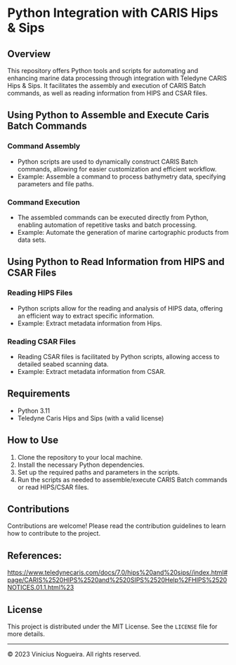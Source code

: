# Python Integration with CARIS Hips & Sips

## Overview
This repository offers Python tools and scripts for automating and enhancing marine data processing through integration with Teledyne CARIS Hips & Sips. It facilitates the assembly and execution of CARIS Batch commands, as well as reading information from HIPS and CSAR files.

## Using Python to Assemble and Execute Caris Batch Commands

### Command Assembly
- Python scripts are used to dynamically construct CARIS Batch commands, allowing for easier customization and efficient workflow.
- Example: Assemble a command to process bathymetry data, specifying parameters and file paths.

### Command Execution
- The assembled commands can be executed directly from Python, enabling automation of repetitive tasks and batch processing.
- Example: Automate the generation of marine cartographic products from data sets.

## Using Python to Read Information from HIPS and CSAR Files

### Reading HIPS Files
- Python scripts allow for the reading and analysis of HIPS data, offering an efficient way to extract specific information.
- Example: Extract metadata information from Hips.

### Reading CSAR Files
- Reading CSAR files is facilitated by Python scripts, allowing access to detailed seabed scanning data.
- Example: Extract metadata information from CSAR.

## Requirements
- Python 3.11
- Teledyne Caris Hips and Sips (with a valid license)

## How to Use
1. Clone the repository to your local machine.
2. Install the necessary Python dependencies.
3. Set up the required paths and parameters in the scripts.
4. Run the scripts as needed to assemble/execute CARIS Batch commands or read HIPS/CSAR files.

## Contributions
Contributions are welcome! Please read the contribution guidelines to learn how to contribute to the project.

## References:
https://www.teledynecaris.com/docs/7.0/hips%20and%20sips//index.html#page/CARIS%2520HIPS%2520and%2520SIPS%2520Help%2FHIPS%2520NOTICES.01.1.html%23

## License
This project is distributed under the MIT License. See the `LICENSE` file for more details.

---

© 2023 Vinicius Nogueira. All rights reserved.
